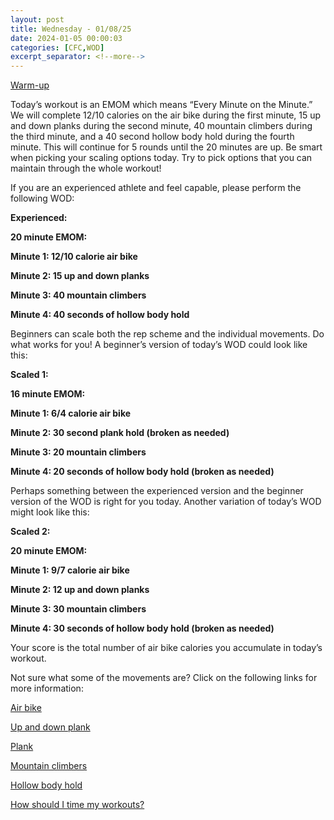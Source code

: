 ```yaml
---
layout: post
title: Wednesday - 01/08/25
date: 2024-01-05 00:00:03
categories: [CFC,WOD]
excerpt_separator: <!--more-->
---
```

[Warm-up](https://communityfitnessclub.wixsite.com/website/post/basic-full-body-warm-up)

Today’s workout is an EMOM which means “Every Minute on the Minute.” We will complete 12/10 calories on the air bike during the first minute, 15 up and down planks during the second minute, 40 mountain climbers during the third minute, and a 40 second hollow body hold during the fourth minute. This will continue for 5 rounds until the 20 minutes are up. Be smart when picking your scaling options today. Try to pick options that you can maintain through the whole workout!

If you are an experienced athlete and feel capable, please perform the following WOD:

**Experienced:**

**20 minute EMOM:**

**Minute 1: 12/10 calorie air bike**

**Minute 2: 15 up and down planks**

**Minute 3: 40 mountain climbers**

**Minute 4: 40 seconds of hollow body hold**
<!--more-->

Beginners can scale both the rep scheme and the individual movements. Do what works for you! A beginner’s version of today’s WOD could look like this:

**Scaled 1:**

**16 minute EMOM:**

**Minute 1: 6/4 calorie air bike**

**Minute 2: 30 second plank hold (broken as needed)**

**Minute 3: 20 mountain climbers**

**Minute 4: 20 seconds of hollow body hold (broken as needed)**

Perhaps something between the experienced version and the beginner version of the WOD is right for you today. Another variation of today’s WOD might look like this:

**Scaled 2:**

**20 minute EMOM:**

**Minute 1: 9/7 calorie air bike**

**Minute 2: 12 up and down planks**

**Minute 3: 30 mountain climbers**

**Minute 4: 30 seconds of hollow body hold (broken as needed)**

Your score is the total number of air bike calories you accumulate in today’s workout. 

Not sure what some of the movements are? Click on the following links for more information:

[Air bike](https://communityfitnessclub.wixsite.com/website/post/air-bike)

[Up and down plank](https://www.youtube.com/watch?v=L4oFJRDAU4Q)

[Plank](https://communityfitnessclub.wixsite.com/website/post/plank) 

[Mountain climbers](https://www.youtube.com/watch?v=nmwgirgXLYM)

[Hollow body hold](https://www.youtube.com/watch?v=4xRpGgttca8) 

[How should I time my workouts?](https://communityfitnessclub.wixsite.com/website/post/how-should-i-time-my-workouts)
